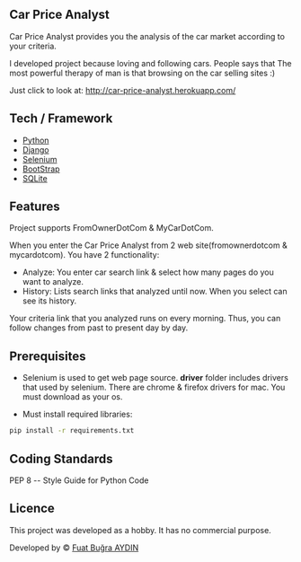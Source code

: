 ## Car Price Analyst
Car Price Analyst provides you the analysis of the car market according to your criteria.

I developed project because loving and following cars.
People says that The most powerful therapy of man is that browsing on the car selling sites :)

Just click to look at: http://car-price-analyst.herokuapp.com/

## Tech / Framework
- [Python](https://www.python.org/)
- [Django](https://www.djangoproject.com/)
- [Selenium](https://selenium-python.readthedocs.io/)
- [BootStrap](https://getbootstrap.com/)
- [SQLite](https://www.sqlite.org/index.html)

## Features

Project supports FromOwnerDotCom & MyCarDotCom.

When you enter the Car Price Analyst from 2 web site(fromownerdotcom & mycardotcom). You have 2 functionality:
- Analyze: You enter car search link & select how many pages do you want to analyze.
- History: Lists search links that analyzed until now. When you select can see its history.

Your criteria link that you analyzed runs on every morning. Thus, you can follow changes from past to present day by day.


## Prerequisites

- Selenium is used to get web page source. **driver** folder includes drivers that used by selenium.
There are chrome & firefox drivers for mac. You must download as your os.

- Must install required libraries:

```bash
pip install -r requirements.txt
```

## Coding Standards

PEP 8 -- Style Guide for Python Code

## Licence

This project was developed as a hobby. It has no commercial purpose.

Developed by © [Fuat Buğra AYDIN](https://www.linkedin.com/in/fuatbugraaydin/)
